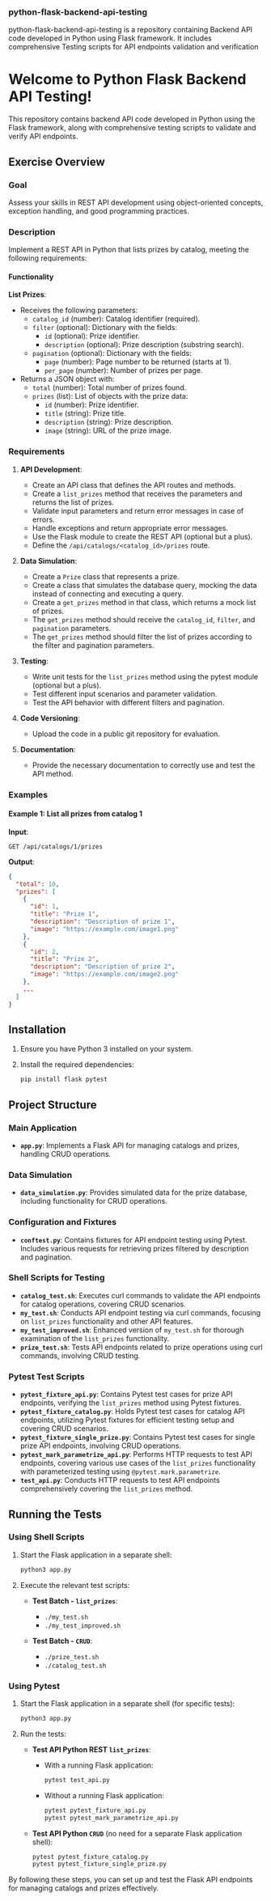 ### python-flask-backend-api-testing
python-flask-backend-api-testing is a repository containing Backend API code developed in Python using Flask framework. It includes comprehensive Testing scripts for API endpoints validation and verification

# Welcome to Python Flask Backend API Testing!

This repository contains backend API code developed in Python using the Flask framework, along with comprehensive testing scripts to validate and verify API endpoints.

## Exercise Overview

### Goal

Assess your skills in REST API development using object-oriented concepts, exception handling, and good programming practices.

### Description

Implement a REST API in Python that lists prizes by catalog, meeting the following requirements:

#### Functionality

**List Prizes**:
- Receives the following parameters:
  - `catalog_id` (number): Catalog identifier (required).
  - `filter` (optional): Dictionary with the fields:
    - `id` (optional): Prize identifier.
    - `description` (optional): Prize description (substring search).
  - `pagination` (optional): Dictionary with the fields:
    - `page` (number): Page number to be returned (starts at 1).
    - `per_page` (number): Number of prizes per page.
- Returns a JSON object with:
  - `total` (number): Total number of prizes found.
  - `prizes` (list): List of objects with the prize data:
    - `id` (number): Prize identifier.
    - `title` (string): Prize title.
    - `description` (string): Prize description.
    - `image` (string): URL of the prize image.

### Requirements

1. **API Development**:
   - Create an API class that defines the API routes and methods.
   - Create a `list_prizes` method that receives the parameters and returns the list of prizes.
   - Validate input parameters and return error messages in case of errors.
   - Handle exceptions and return appropriate error messages.
   - Use the Flask module to create the REST API (optional but a plus).
   - Define the `/api/catalogs/<catalog_id>/prizes` route.

2. **Data Simulation**:
   - Create a `Prize` class that represents a prize.
   - Create a class that simulates the database query, mocking the data instead of connecting and executing a query.
   - Create a `get_prizes` method in that class, which returns a mock list of prizes.
   - The `get_prizes` method should receive the `catalog_id`, `filter`, and `pagination` parameters.
   - The `get_prizes` method should filter the list of prizes according to the filter and pagination parameters.

3. **Testing**:
   - Write unit tests for the `list_prizes` method using the pytest module (optional but a plus).
   - Test different input scenarios and parameter validation.
   - Test the API behavior with different filters and pagination.

4. **Code Versioning**:
   - Upload the code in a public git repository for evaluation.

5. **Documentation**:
   - Provide the necessary documentation to correctly use and test the API method.

### Examples

#### Example 1: List all prizes from catalog 1

**Input**:
```
GET /api/catalogs/1/prizes
```

**Output**:
```json
{
  "total": 10,
  "prizes": [
    {
      "id": 1,
      "title": "Prize 1",
      "description": "Description of prize 1",
      "image": "https://example.com/image1.png"
    },
    {
      "id": 2,
      "title": "Prize 2",
      "description": "Description of prize 2",
      "image": "https://example.com/image2.png"
    },
    ...
  ]
}
```

## Installation

1. Ensure you have Python 3 installed on your system.

2. Install the required dependencies:
   ```sh
   pip install flask pytest
   ```

## Project Structure

### Main Application

- **`app.py`**: Implements a Flask API for managing catalogs and prizes, handling CRUD operations.

### Data Simulation

- **`data_simulation.py`**: Provides simulated data for the prize database, including functionality for CRUD operations.

### Configuration and Fixtures

- **`conftest.py`**: Contains fixtures for API endpoint testing using Pytest. Includes various requests for retrieving prizes filtered by description and pagination.

### Shell Scripts for Testing

- **`catalog_test.sh`**: Executes curl commands to validate the API endpoints for catalog operations, covering CRUD scenarios.
- **`my_test.sh`**: Conducts API endpoint testing via curl commands, focusing on `list_prizes` functionality and other API features.
- **`my_test_improved.sh`**: Enhanced version of `my_test.sh` for thorough examination of the `list_prizes` functionality.
- **`prize_test.sh`**: Tests API endpoints related to prize operations using curl commands, involving CRUD testing.

### Pytest Test Scripts

- **`pytest_fixture_api.py`**: Contains Pytest test cases for prize API endpoints, verifying the `list_prizes` method using Pytest fixtures.
- **`pytest_fixture_catalog.py`**: Holds Pytest test cases for catalog API endpoints, utilizing Pytest fixtures for efficient testing setup and covering CRUD scenarios.
- **`pytest_fixture_single_prize.py`**: Contains Pytest test cases for single prize API endpoints, involving CRUD operations.
- **`pytest_mark_parametrize_api.py`**: Performs HTTP requests to test API endpoints, covering various use cases of the `list_prizes` functionality with parameterized testing using `@pytest.mark.parametrize`.
- **`test_api.py`**: Conducts HTTP requests to test API endpoints comprehensively covering the `list_prizes` method.

## Running the Tests

### Using Shell Scripts

1. Start the Flask application in a separate shell:
   ```sh
   python3 app.py
   ```

2. Execute the relevant test scripts:

   - **Test Batch - `list_prizes`**:
     - `./my_test.sh`
     - `./my_test_improved.sh`

   - **Test Batch - `CRUD`**:
     - `./prize_test.sh`
     - `./catalog_test.sh`

### Using Pytest

1. Start the Flask application in a separate shell (for specific tests):
   ```sh
   python3 app.py
   ```

2. Run the tests:

   - **Test API Python REST `list_prizes`**:
     - With a running Flask application:
       ```sh
       pytest test_api.py
       ```
     - Without a running Flask application:
       ```sh
       pytest pytest_fixture_api.py
       pytest pytest_mark_parametrize_api.py
       ```

   - **Test API Python `CRUD`** (no need for a separate Flask application shell):
     ```sh
     pytest pytest_fixture_catalog.py
     pytest pytest_fixture_single_prize.py
     ```

By following these steps, you can set up and test the Flask API endpoints for managing catalogs and prizes effectively.
